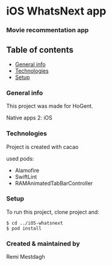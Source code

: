 # iOS WhatsNext app
### Movie recommentation app
## Table of contents
* [General info](#general-info)
* [Technologies](#technologies)
* [Setup](#setup)

### General info
This project was made for HoGent. 

Native apps 2: iOS
	
### Technologies
Project is created with cacao

used pods:
* Alamofire
* SwiftLint
* RAMAnimatedTabBarController
	
### Setup
To run this project, clone project and:

```
$ cd ../iOS-whatsnext
$ pod install
```

### Created & maintained by
Remi Mestdagh
